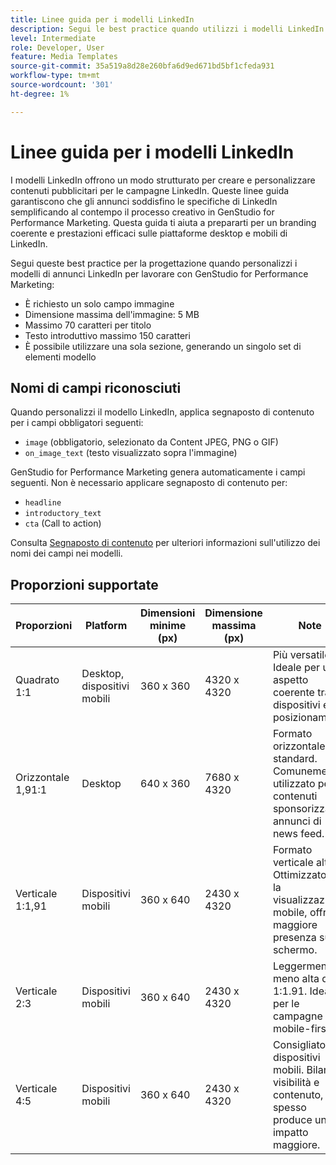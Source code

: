 ```yaml
---
title: Linee guida per i modelli LinkedIn
description: Segui le best practice quando utilizzi i modelli LinkedIn con Adobe GenStudio for Performance Marketing.
level: Intermediate
role: Developer, User
feature: Media Templates
source-git-commit: 35a519a8d28e260bfa6d9ed671bd5bf1cfeda931
workflow-type: tm+mt
source-wordcount: '301'
ht-degree: 1%

---
```


# Linee guida per i modelli LinkedIn

I modelli LinkedIn offrono un modo strutturato per creare e personalizzare contenuti pubblicitari per le campagne LinkedIn. Queste linee guida garantiscono che gli annunci soddisfino le specifiche di LinkedIn semplificando al contempo il processo creativo in GenStudio for Performance Marketing. Questa guida ti aiuta a prepararti per un branding coerente e prestazioni efficaci sulle piattaforme desktop e mobili di LinkedIn.

Segui queste best practice per la progettazione quando personalizzi i modelli di annunci LinkedIn per lavorare con GenStudio for Performance Marketing:

- È richiesto un solo campo immagine
- Dimensione massima dell&#39;immagine: 5 MB
- Massimo 70 caratteri per titolo
- Testo introduttivo massimo 150 caratteri
- È possibile utilizzare una sola sezione, generando un singolo set di elementi modello

## Nomi di campi riconosciuti

Quando personalizzi il modello LinkedIn, applica segnaposto di contenuto per i campi obbligatori seguenti:

- `image` (obbligatorio, selezionato da Content JPEG, PNG o GIF)
- `on_image_text` (testo visualizzato sopra l&#39;immagine)

GenStudio for Performance Marketing genera automaticamente i campi seguenti. Non è necessario applicare segnaposto di contenuto per:

- `headline`
- `introductory_text`
- `cta` (Call to action)

Consulta [Segnaposto di contenuto](/help/user-guide/content/customize-template.md#content-placeholders) per ulteriori informazioni sull&#39;utilizzo dei nomi dei campi nei modelli.

## Proporzioni supportate

| Proporzioni | Platform | Dimensioni minime (px) | Dimensione massima (px) | Note |
|-------------------|-----------------|---------------|----------------|-------------------------------------------------------------------------------------|
| Quadrato 1:1 | Desktop, dispositivi mobili | 360 x 360 | 4320 x 4320 | Più versatile. Ideale per un aspetto coerente tra dispositivi e posizionamenti. |
| Orizzontale 1,91:1 | Desktop | 640 x 360 | 7680 x 4320 | Formato orizzontale standard. Comunemente utilizzato per contenuti sponsorizzati e annunci di news feed. |
| Verticale 1:1,91 | Dispositivi mobili | 360 x 640 | 2430 x 4320 | Formato verticale alto. Ottimizzato per la visualizzazione mobile, offre maggiore presenza sullo schermo. |
| Verticale 2:3 | Dispositivi mobili | 360 x 640 | 2430 x 4320 | Leggermente meno alta di 1:1.91. Ideale per le campagne mobile-first. |
| Verticale 4:5 | Dispositivi mobili | 360 x 640 | 2430 x 4320 | Consigliato per dispositivi mobili. Bilancia visibilità e contenuto, che spesso produce un impatto maggiore. |

<!-- Potentially add an example

## Template example

+++Example: LinkedIn template

+++

-->
